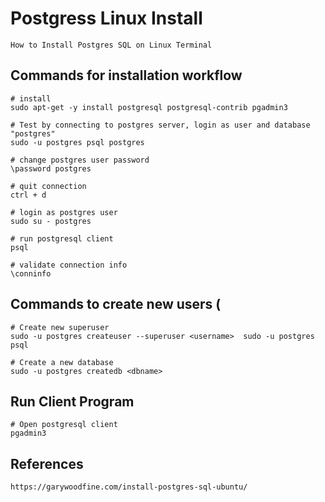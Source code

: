 # Postgress Linux Install

    How to Install Postgres SQL on Linux Terminal
    
## Commands for installation workflow

    # install
    sudo apt-get -y install postgresql postgresql-contrib pgadmin3
    
    # Test by connecting to postgres server, login as user and database "postgres"
    sudo -u postgres psql postgres
    
    # change postgres user password
    \password postgres 
    
    # quit connection
    ctrl + d
    
    # login as postgres user
    sudo su - postgres
    
    # run postgresql client
    psql
    
    # validate connection info
    \conninfo
    

    
    
    
    
## Commands to create new users (

    # Create new superuser
    sudo -u postgres createuser --superuser <username>  sudo -u postgres psql 
    
    # Create a new database
    sudo -u postgres createdb <dbname>
    
## Run Client Program

    # Open postgresql client
    pgadmin3
    
    
## References

    https://garywoodfine.com/install-postgres-sql-ubuntu/